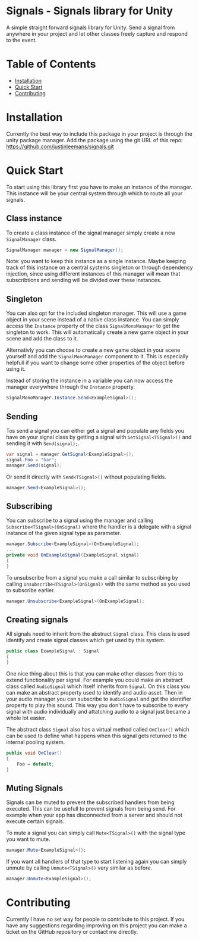 # Signals - Signals library for Unity

A simple straight forward signals library for Unity. Send a signal from anywhere in your project and let other classes freely capture and respond to the event.

# Table of Contents

- [Installation](#installation)
- [Quick Start](#quick-start)
- [Contributing](#contributing)

# Installation

Currently the best way to include this package in your project is through the unity package manager. Add the package using the git URL of this repo: https://github.com/justinleemans/signals.git

# Quick Start

To start using this library first you have to make an instance of the manager. This instance will be your central system through which to route all your signals.

## Class instance

To create a class instance of the signal manager simply create a new `SignalManager` class.

```c#
SignalManager manager = new SignalManager();
```

Note: you want to keep this instance as a single instance. Maybe keeping track of this instance on a central systems singleton or through dependency injection, since using different instances of this manager will mean that subscribtions and sending will be divided over these instances.

## Singleton

You can also opt for the included singleton manager. This will use a game object in your scene instead of a native class instance. You can simply access the `Instance` property of the class `SignalMonoManager` to get the singleton to work. This will automatically create a new game object in your scene and add the class to it.

Alternativly you can choose to create a new game object in your scene yourself and add the `SignalMonoManager` component to it. This is especially helpfull if you want to change some other properties of the object before using it.

Instead of storing the instance in a variable you can now access the manager everywhere through the `Instance` property.

```c#
SignalMonoManager.Instance.Send<ExampleSignal>();
```

## Sending

Tos send a signal you can either get a signal and populate any fields you have on your signal class by getting a signal with `GetSignal<TSignal>()` and sending it with `Send(signal);`.

```c#
var signal = manager.GetSignal<ExampleSignal>();
signal.Foo = "bar";
manager.Send(signal);
```

Or send it directly with `Send<TSignal>()` without populating fields.

```c#
manager.Send<ExampleSignal>();
```

## Subscribing

You can subscribe to a signal using the manager and calling `Subscribe<TSignal>(OnSignal)` where the handler is a delegate with a signal instance of the given signal type as parameter.

```c#
manager.Subscribe<ExampleSignal>(OnExampleSignal);
...
private void OnExampleSignal(ExampleSignal signal)
{
}
```

To unsubscribe from a signal you make a call similar to subscribing by calling `Unsubscribe<TSignal>(OnSignal)` with the same method as you used to subscribe earlier.

```c#
manager.Unsubscribe<ExampleSignal>(OnExampleSignal);
```

## Creating signals

All signals need to inherit from the abstract `Signal` class. This class is used identify and create signal classes which get used by this system.

```c#
public class ExampleSignal : Signal
{
}
```

One nice thing about this is that you can make other classes from this to extend functionality per signal. For example you could make an abstract class called `AudioSignal` which itself inherits from `Signal`. On this class you can make an abstract property used to identify and audio asset. Then in your audio manager you can subscribe to `AudioSignal` and get the identifier property to play this sound. This way you don't have to subscribe to every signal with audio individually and attatching audio to a signal just became a whole lot easier.

The abstract class `Signal` also has a virtual method called `OnClear()` which can be used to define what happens when this signal gets returned to the internal pooling system.

```c#
public void OnClear()
{
	Foo = default;
}
```

## Muting Signals

Signals can be muted to prevent the subscribed handlers from being executed. This can be usefull to prevent signals from being send. For example when your app has disconnected from a server and should not execute certain signals.

To mute a signal you can simply call `Mute<TSignal>()` with the signal type you want to mute.

```c#
manager.Mute<ExampleSignal>();
```

If you want all handlers of that type to start listening again you can simply unmute by calling `Unmute<TSignal>()` very similar as before.

```c#
manager.Unmute<ExampleSignal>();
```

# Contributing

Currently I have no set way for people to contribute to this project. If you have any suggestions regarding improving on this project you can make a ticket on the GitHub repository or contact me directly.
